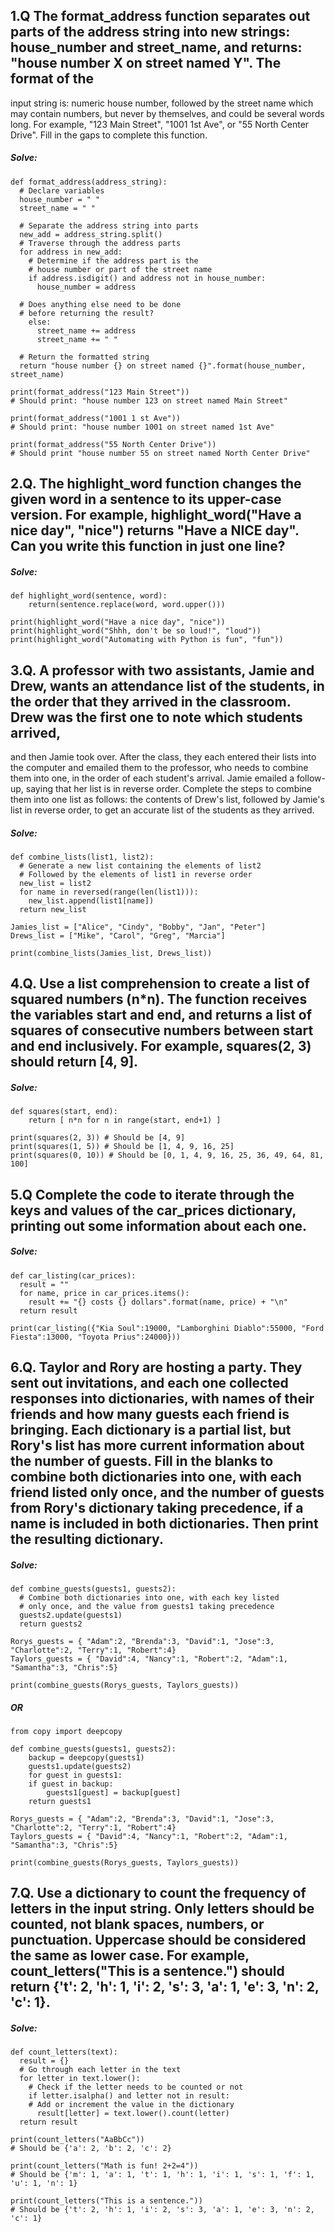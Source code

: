 ## 1.Q The format_address function separates out parts of the address string into new strings: house_number and street_name, and returns: "house number X on street named Y". The format of the
input string is: numeric house number, followed by the street name which may contain numbers, but never by themselves, and could be several words long. For example, "123 Main Street", "1001 1st Ave", or "55 North Center Drive". Fill in the gaps to complete this function.

##### Solve:
	def format_address(address_string):
	  # Declare variables
	  house_number = " "
	  street_name = " "

	  # Separate the address string into parts
	  new_add = address_string.split()
	  # Traverse through the address parts
	  for address in new_add:
	    # Determine if the address part is the
	    # house number or part of the street name
	    if address.isdigit() and address not in house_number:
	      house_number = address

	  # Does anything else need to be done 
	  # before returning the result?
	    else:
	      street_name += address
	      street_name += " "

	  # Return the formatted string  
	  return "house number {} on street named {}".format(house_number, street_name)

	print(format_address("123 Main Street"))
	# Should print: "house number 123 on street named Main Street"

	print(format_address("1001 1 st Ave"))
	# Should print: "house number 1001 on street named 1st Ave"

	print(format_address("55 North Center Drive"))
	# Should print "house number 55 on street named North Center Drive"


## 2.Q. The highlight_word function changes the given word in a sentence to its upper-case version. For example, highlight_word("Have a nice day", "nice") returns "Have a NICE day". Can you write this function in just one line? 

##### Solve:
	def highlight_word(sentence, word):
		return(sentence.replace(word, word.upper()))

	print(highlight_word("Have a nice day", "nice"))
	print(highlight_word("Shhh, don't be so loud!", "loud"))
	print(highlight_word("Automating with Python is fun", "fun"))


## 3.Q. A professor with two assistants, Jamie and Drew, wants an attendance list of the students, in the order that they arrived in the classroom. Drew was the first one to note which students arrived,
and then Jamie took over. After the class, they each entered their lists into the computer and emailed them to the professor, who needs to combine them into one, in the order of each student's arrival. Jamie emailed a
follow-up, saying that her list is in reverse order. Complete the steps to combine them into one list as follows: the contents of Drew's list, followed by Jamie's list in reverse order, to get an accurate list of the students as
they arrived.

##### Solve:
	def combine_lists(list1, list2):
	  # Generate a new list containing the elements of list2
	  # Followed by the elements of list1 in reverse order
	  new_list = list2
	  for name in reversed(range(len(list1))):
	    new_list.append(list1[name])
	  return new_list

	Jamies_list = ["Alice", "Cindy", "Bobby", "Jan", "Peter"]
	Drews_list = ["Mike", "Carol", "Greg", "Marcia"]

	print(combine_lists(Jamies_list, Drews_list))


## 4.Q.  Use a list comprehension to create a list of squared numbers (n*n). The function receives the variables start and end, and returns a list of squares of consecutive numbers between start and end inclusively. For example, squares(2, 3) should return [4, 9].

##### Solve:
	def squares(start, end):
		return [ n*n for n in range(start, end+1) ]

	print(squares(2, 3)) # Should be [4, 9]
	print(squares(1, 5)) # Should be [1, 4, 9, 16, 25]
	print(squares(0, 10)) # Should be [0, 1, 4, 9, 16, 25, 36, 49, 64, 81, 100]


## 5.Q Complete the code to iterate through the keys and values of the car_prices dictionary, printing out some information about each one. 

##### Solve:
	def car_listing(car_prices):
	  result = ""
	  for name, price in car_prices.items():
	    result += "{} costs {} dollars".format(name, price) + "\n"
	  return result

	print(car_listing({"Kia Soul":19000, "Lamborghini Diablo":55000, "Ford Fiesta":13000, "Toyota Prius":24000}))


## 6.Q.  Taylor and Rory are hosting a party. They sent out invitations, and each one collected responses into dictionaries, with names of their friends and how many guests each friend is bringing. Each dictionary is a partial list, but Rory's list has more current information about the number of guests. Fill in the blanks to combine both dictionaries into one, with each friend listed only once, and the number of guests from Rory's dictionary taking precedence, if a name is included in both dictionaries. Then print the resulting dictionary.

##### Solve:
	def combine_guests(guests1, guests2):
	  # Combine both dictionaries into one, with each key listed 
	  # only once, and the value from guests1 taking precedence
	  guests2.update(guests1)
	  return guests2

	Rorys_guests = { "Adam":2, "Brenda":3, "David":1, "Jose":3, "Charlotte":2, "Terry":1, "Robert":4}
	Taylors_guests = { "David":4, "Nancy":1, "Robert":2, "Adam":1, "Samantha":3, "Chris":5}

	print(combine_guests(Rorys_guests, Taylors_guests))

##### OR

	from copy import deepcopy

	def combine_guests(guests1, guests2):
	    backup = deepcopy(guests1)
	    guests1.update(guests2)
	    for guest in guests1:
		if guest in backup:
		    guests1[guest] = backup[guest]
	    return guests1

	Rorys_guests = { "Adam":2, "Brenda":3, "David":1, "Jose":3, "Charlotte":2, "Terry":1, "Robert":4}
	Taylors_guests = { "David":4, "Nancy":1, "Robert":2, "Adam":1, "Samantha":3, "Chris":5}

	print(combine_guests(Rorys_guests, Taylors_guests))


## 7.Q.  Use a dictionary to count the frequency of letters in the input string. Only letters should be counted, not blank spaces, numbers, or punctuation. Uppercase should be considered the same as lower case. For example, count_letters("This is a sentence.") should return {'t': 2, 'h': 1, 'i': 2, 's': 3, 'a': 1, 'e': 3, 'n': 2, 'c': 1}. 

##### Solve:
	def count_letters(text):
	  result = {}
	  # Go through each letter in the text
	  for letter in text.lower():
	    # Check if the letter needs to be counted or not
	    if letter.isalpha() and letter not in result:
	    # Add or increment the value in the dictionary
	      result[letter] = text.lower().count(letter)
	  return result

	print(count_letters("AaBbCc"))
	# Should be {'a': 2, 'b': 2, 'c': 2}

	print(count_letters("Math is fun! 2+2=4"))
	# Should be {'m': 1, 'a': 1, 't': 1, 'h': 1, 'i': 1, 's': 1, 'f': 1, 'u': 1, 'n': 1}

	print(count_letters("This is a sentence."))
	# Should be {'t': 2, 'h': 1, 'i': 2, 's': 3, 'a': 1, 'e': 3, 'n': 2, 'c': 1}





